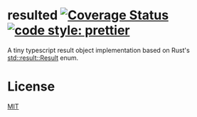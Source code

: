 # resulted [![Coverage Status](https://coveralls.io/repos/github/joshuajaco/resulted/badge.svg?branch=main)](https://coveralls.io/github/joshuajaco/resulted?branch=main) [![code style: prettier](https://img.shields.io/badge/code_style-prettier-ff69b4.svg?style=flat-square)](https://github.com/prettier/prettier)

A tiny typescript result object implementation based on Rust's [std::result::Result](https://doc.rust-lang.org/std/result/enum.Result.html) enum.

# License

[MIT](https://github.com/joshuajaco/resulted/blob/main/LICENSE)

